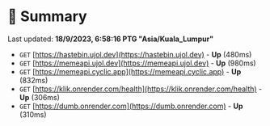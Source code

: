 # 📖 Summary
Last updated: **18/9/2023, 6:58:16 PTG "Asia/Kuala_Lumpur"**

- `GET` [https://hastebin.ujol.dev](https://hastebin.ujol.dev) - **Up** (480ms)
- `GET` [https://memeapi.ujol.dev](https://memeapi.ujol.dev) - **Up** (980ms)
- `GET` [https://memeapi.cyclic.app](https://memeapi.cyclic.app) - **Up** (832ms)
- `GET` [https://klik.onrender.com/health](https://klik.onrender.com/health) - **Up** (306ms)
- `GET` [https://dumb.onrender.com](https://dumb.onrender.com) - **Up** (310ms)
